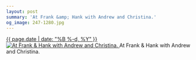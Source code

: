 ```yaml
---
layout: post
summary: 'At Frank &amp; Hank with Andrew and Christina.'
og_image: 247-1280.jpg
---
```


<p>
 <time>
  <a href="/247">
   {{ page.date | date: "%B %-d, %Y" }}
  </a>
 </time>
 <a href="/247">
  <img alt="At Frank &amp; Hank with Andrew and Christina." sizes="(min-width: 700px) 50vw, calc(100vw - 2rem)" src="{{ site.assets_url }}/247-640.jpg" srcset="{{ site.assets_url }}/247-1280.jpg 1280w, {{ site.assets_url }}/247-960.jpg 960w, {{ site.assets_url }}/247-640.jpg 640w, {{ site.assets_url }}/247-320.jpg 320w"/>
 </a>
 <span>
  At Frank &amp; Hank with Andrew and Christina.
 </span>
</p>
